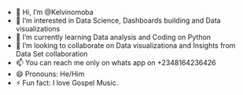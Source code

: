 - 👋 Hi, I’m @Kelvinomoba
- 👀 I’m interested in Data Science, Dashboards building and Data visualizations
- 🌱 I’m currently learning Data analysis and Coding on Python
- 💞️ I’m looking to collaborate on Data visualizationa and Insights from Data Set collaboration
- 📫 You can reach me only on whats app on +2348164236426
- 😄 Pronouns: He/Him
- ⚡ Fun fact: I love Gospel Music.

<!---
Kelvinomoba/Kelvinomoba is a ✨ special ✨ repository because its `README.md` (this file) appears on your GitHub profile.
You can click the Preview link to take a look at your changes.
--->
